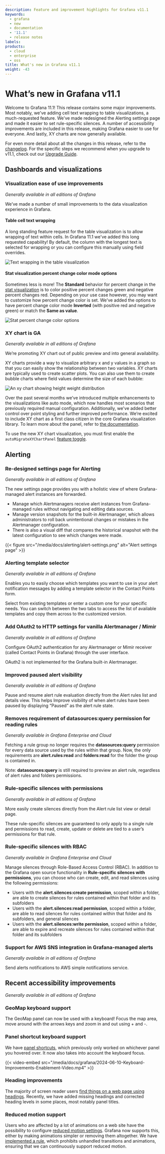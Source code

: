 ```yaml
---
description: Feature and improvement highlights for Grafana v11.1
keywords:
  - grafana
  - new
  - documentation
  - '11.1'
  - release notes
labels:
products:
  - cloud
  - enterprise
  - oss
title: What's new in Grafana v11.1
weight: -43
---
```


<!-- vale GoogleWe = NO -->
<!-- vale We = NO -->

# What’s new in Grafana v11.1

Welcome to Grafana 11.1! This release contains some major improvements. Most notably, we've adding cell text wrapping to table visualizations, a much-requested feature. We've made redesigned the Alerting settings page and made it easier to set rule-specific silences. A number of accessibility improvements are included in this release, making Grafana easier to use for everyone. And lastly, XY charts are now generally available.

<!-- {{< youtube id=" " >}} -->

For even more detail about all the changes in this release, refer to the [changelog](https://github.com/grafana/grafana/blob/main/CHANGELOG.md). For the specific steps we recommend when you upgrade to v11.1, check out our [Upgrade Guide](https://grafana.com/docs/grafana/<GRAFANA_VERSION>/upgrade-guide/upgrade-v11.1/).

<!-- ## Breaking changes

For Grafana v11.0, we've also provided a list of [breaking changes](https://grafana.com/docs/grafana/<GRAFANA_VERSION>/breaking-changes/breaking-changes-v11-0) to help you upgrade with greater confidence. For information about these along with guidance on how to proceed, refer to [Breaking changes in Grafana v11.0](https://grafana.com/docs/grafana/<GRAFANA_VERSION>/breaking-changes/breaking-changes-v11-0/).-->

## Dashboards and visualizations

### Visualization ease of use improvements

<!-- Drew Slobodnjak, Kyle Cunningham -->

_Generally available in all editions of Grafana_

We’ve made a number of small improvements to the data visualization experience in Grafana.

#### Table cell text wrapping

A long standing feature request for the table visualization is to allow wrapping of text within cells. In Grafana 11.1 we've added this long requested capability! By default, the column with the longest text is selected for wrapping or you can configure this manually using field overrides.

![Text wrapping in the table visualization](/media/docs/grafana/gif-grafana-11-1-text-wrapping.gif)

#### Stat visualization percent change color mode options

Sometimes less is more! The **Standard** behavior for percent change in the [stat visualization](https://grafana.com/docs/grafana/<GRAFANA_VERSION>/panels-visualizations/visualizations/stat/#show-percent-change) is to color positive percent changes green and negative percent changes red. Depending on your use case however, you may want to customize how percent change color is set. We've added the options to have percent change color mode **Inverted** (with positive red and negative green) or match the **Same as value**.

![Stat percent change color options](/media/docs/grafana/gif-grafana-11-1-stat-percent-change-color-options.gif)

### XY chart is GA

<!-- Leon Sorokin -->

_Generally available in all editions of Grafana_

We’re promoting XY chart out of public preview and into general availability.

XY charts provide a way to visualize arbitrary x and y values in a graph so that you can easily show the relationship between two variables. XY charts are typically used to create scatter plots. You can also use them to create bubble charts where field values determine the size of each bubble:

![An xy chart showing height weight distribution](/media/docs/grafana/panels-visualizations/screenshot-xy-charts-v11.0.png)

Over the past several months we’ve introduced multiple enhancements to the visualizations like auto mode, which now handles most scenarios that previously required manual configuration. Additionally, we've added better control over point styling and further improved performance. We’re excited to include XY chart as a first class citizen in the core Grafana visualization library. To learn more about the panel, refer to [the documentation](https://grafana.com/docs/grafana/<GRAFANA_VERSION>/panels-visualizations/visualizations/xy-chart/).

To use the new XY chart visualization, you must first enable the `autoMigrateXYChartPanel` [feature toggle](https://grafana.com/docs/grafana/<GRAFANA_VERSION>/setup-grafana/configure-grafana/feature-toggles/).

## Alerting

### Re-designed settings page for Alerting

<!-- Gilles -->

_Generally available in all editions of Grafana_

The new settings page provides you with a holistic view of where Grafana-managed alert instances are forwarded.

- Manage which Alertmanagers receive alert instances from Grafana-managed rules without navigating and editing data sources.
- Manage version snapshots for the built-in Alertmanager, which allows administrators to roll back unintentional changes or mistakes in the Alertmanager configuration.
- There is also a visual diff that compares the historical snapshot with the latest configuration to see which changes were made.

{{< figure src="/media/docs/alerting/alert-settings.png" alt="Alert settings page" >}}

### Alerting template selector

<!-- Sonia Aguilar -->

_Generally available in all editions of Grafana_

Enables you to easily choose which templates you want to use in your alert notification messages by adding a template selector in the Contact Points form.

Select from existing templates or enter a custom one for your specific needs. You can switch between the two tabs to access the list of available templates and copy them across to the customized version.

### Add OAuth2 to HTTP settings for vanilla Alertmanager / Mimir

<!-- Gilles -->

_Generally available in all editions of Grafana_

Configure OAuth2 authentication for any Alertmanager or Mimir receiver (called Contact Points in Grafana) through the user interface.

OAuth2 is not implemented for the Grafana built-in Alertmanager.

### Improved paused alert visibility

<!-- Tom Ratcliffe -->

_Generally available in all editions of Grafana_

Pause and resume alert rule evaluation directly from the Alert rules list and details view. This helps Improve visibility of when alert rules have been paused by displaying “Paused” as the alert rule state.

### Removes requirement of datasources:query permission for reading rules

<!-- William Wernert -->

_Generally available in Grafana Enterprise and Cloud_

Fetching a rule group no longer requires the **datasources:query** permission for every data source used by the rules within that group. Now, the only requirements are **alert.rules:read** and **folders:read** for the folder the group is contained in.

Note: **datasources:query** is still required to preview an alert rule, regardless of alert rules and folders permissions.

### Rule-specific silences with permissions

<!-- Tom Ratcliffe -->

_Generally available in all editions of Grafana_

More easily create silences directly from the Alert rule list view or detail page.

These rule-specific silences are guaranteed to only apply to a single rule and permissions to read, create, update or delete are tied to a user’s permissions for that rule.

### Rule-specific silences with RBAC

<!-- Tom Ratcliffe -->

_Generally available in Grafana Enterprise and Cloud_

Manage silences through Role-Based Access Control (RBAC). In addition to the Grafana open source functionality in **Rule-specific silences with permissions**, you can choose who can create, edit, and read silences using the following permissions:

- Users with the **alert.silences:create permission**, scoped within a folder, are able to create silences for rules contained within that folder and its subfolders
- Users with the **alert.silences:read permission**, scoped within a folder, are able to read silences for rules contained within that folder and its subfolders, and general silences
- Users with the **alert.silences:write permission**, scoped within a folder, are able to expire and recreate silences for rules contained within that folder and its subfolders

### Support for AWS SNS integration in Grafana-managed alerts

<!-- Yuri Tseretyan -->

_Generally available in all editions of Grafana_

Send alerts notifications to AWS simple notifications service.

## Recent accessibility improvements

<!-- #grafana-frontend-platform,Tobias Skarhed -->

_Generally available in all editions of Grafana_

### GeoMap keyboard support

The GeoMap panel can now be used with a keyboard! Focus the map area, move around with the arrows keys and zoom in and out using + and -.

### Panel shortcut keyboard support

We have [panel shortcuts](https://grafana.com/docs/grafana/<GRAFANA_VERSION>/dashboards/use-dashboards/#keyboard-shortcuts), which previously only worked on whichever panel you hovered over. It now also takes into account the keyboard focus.

{{< video-embed src="/media/docs/grafana/2024-06-10-Keyboard-Improvements-Enablement-Video.mp4" >}}

### Heading improvements

The majority of screen reader users [find things on a web page using headings](https://webaim.org/projects/screenreadersurvey10/#finding). Recently, we have added missing headings and corrected heading levels in some places, most notably panel titles.

### Reduced motion support

Users who are affected by a lot of animations on a web site have the possibility to configure [reduced motion settings](https://developer.mozilla.org/en-US/docs/Web/CSS/@media/prefers-reduced-motion). Grafana now supports this, either by making animations simpler or removing them altogether. We have [implemented a rule](https://github.com/grafana/grafana/tree/main/packages/grafana-eslint-rules#no-unreduced-motion), which prohibits unhandled transitions and animations, ensuring that we can continuously support reduced motion.
